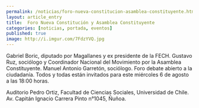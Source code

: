 ```yaml
---
permalink: /noticias/foro-nueva-constitucion-asamblea-constituyente.html
layout: article_entry
title:  Foro Nueva Constitución y Asamblea Constituyente
categories: [noticias, portada, eventos]
published: true
image: http://i.imgur.com/7FdzYVQ.jpg
---
```


Gabriel Boric, diputado por Magallanes y ex presidente de la FECH.
Gustavo Ruz, sociólogo y Coordinador Nacional del Movimiento por la Asamblea Constituyente.
Manuel Antonio Garretón, sociólogo.
Foro debate abierto a la ciudadanía. Todos y todas están invitados para este miércoles 6 de agosto a las 18:00 horas.

Auditorio Pedro Ortiz, Facultad de Ciencias Sociales, Universidad de Chile.
Av. Capitán Ignacio Carrera Pinto n°1045, Ñuñoa.
